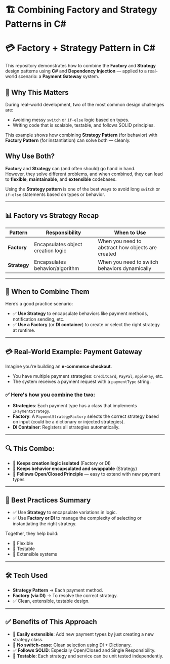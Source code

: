 ﻿# 🏗️ Combining Factory and Strategy Patterns in C#

# 💳 Factory + Strategy Pattern in C#

This repository demonstrates how to combine the **Factory** and **Strategy** design patterns using **C#** and **Dependency Injection** — applied to a real-world scenario: a **Payment Gateway** system.

## 📌 Why This Matters

During real-world development, two of the most common design challenges are:

- Avoiding messy `switch` or `if-else` logic based on types.
- Writing code that is scalable, testable, and follows SOLID principles.

This example shows how combining **Strategy Pattern** (for behavior) with **Factory Pattern** (for instantiation) can solve both — cleanly.


## Why Use Both?

**Factory** and **Strategy** can (and often should) go hand in hand.  
However, they solve different problems, and when combined, they can lead to **flexible**, **maintainable**, and **extensible** codebases.

Using the **Strategy pattern** is one of the best ways to avoid long `switch` or `if-else` statements based on types or behavior.

---

## 📊 Factory vs Strategy Recap

| Pattern   | Responsibility                      | When to Use                                      |
|-----------|--------------------------------------|--------------------------------------------------|
| **Factory**  | Encapsulates object creation logic  | When you need to abstract how objects are created |
| **Strategy** | Encapsulates behavior/algorithm     | When you need to switch behaviors dynamically     |

---

## 🧩 When to Combine Them

Here’s a good practice scenario:

- ✅ **Use Strategy** to encapsulate behaviors like payment methods, notification sending, etc.
- ✅ **Use a Factory** (or **DI container**) to create or select the right strategy at runtime.

---

## 💳 Real-World Example: Payment Gateway

Imagine you're building an **e-commerce checkout**.

- You have multiple payment strategies: `CreditCard`, `PayPal`, `ApplePay`, etc.
- The system receives a payment request with a `paymentType` string.

### ✅ Here's how you combine the two:

- **Strategies**: Each payment type has a class that implements `IPaymentStrategy`.
- **Factory**: A `PaymentStrategyFactory` selects the correct strategy based on input (could be a dictionary or injected strategies).
- **DI Container**: Registers all strategies automatically.

---

## 🔍 This Combo:

- 🧩 **Keeps creation logic isolated** (Factory or DI)
- 🧠 **Keeps behavior encapsulated and swappable** (Strategy)
- 🧱 **Follows Open/Closed Principle** — easy to extend with new payment types

---

## 🧠 Best Practices Summary

- ✅ Use **Strategy** to encapsulate variations in logic.
- ✅ Use **Factory or DI** to manage the complexity of selecting or instantiating the right strategy.

Together, they help build:

- 🔁 Flexible
- 🧪 Testable
- 🧱 Extensible systems

---

## 🛠 Tech Used

- **Strategy Pattern** → Each payment method.
- **Factory (via DI)** → To resolve the correct strategy.
- ✅ Clean, extensible, testable design.

---

## ✅ Benefits of This Approach

- 🔄 **Easily extensible**: Add new payment types by just creating a new strategy class.
- 🤖 **No switch-case**: Clean selection using DI + Dictionary.
- ✅ **Follows SOLID**: Especially Open/Closed and Single Responsibility.
- 🧪 **Testable**: Each strategy and service can be unit tested independently.

